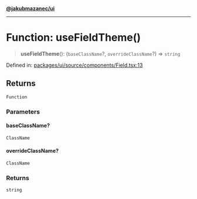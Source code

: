 [**@jakubmazanec/ui**](../README.md)

---

# Function: useFieldTheme()

> **useFieldTheme**(): (`baseClassName`?, `overrideClassName`?) => `string`

Defined in:
[packages/ui/source/components/Field.tsx:13](https://github.com/jakubmazanec/tools/blob/b189bd808f93a39eacbf7e401a82a754c5ce3b63/packages/ui/source/components/Field.tsx#L13)

## Returns

`Function`

### Parameters

#### baseClassName?

`ClassName`

#### overrideClassName?

`ClassName`

### Returns

`string`
